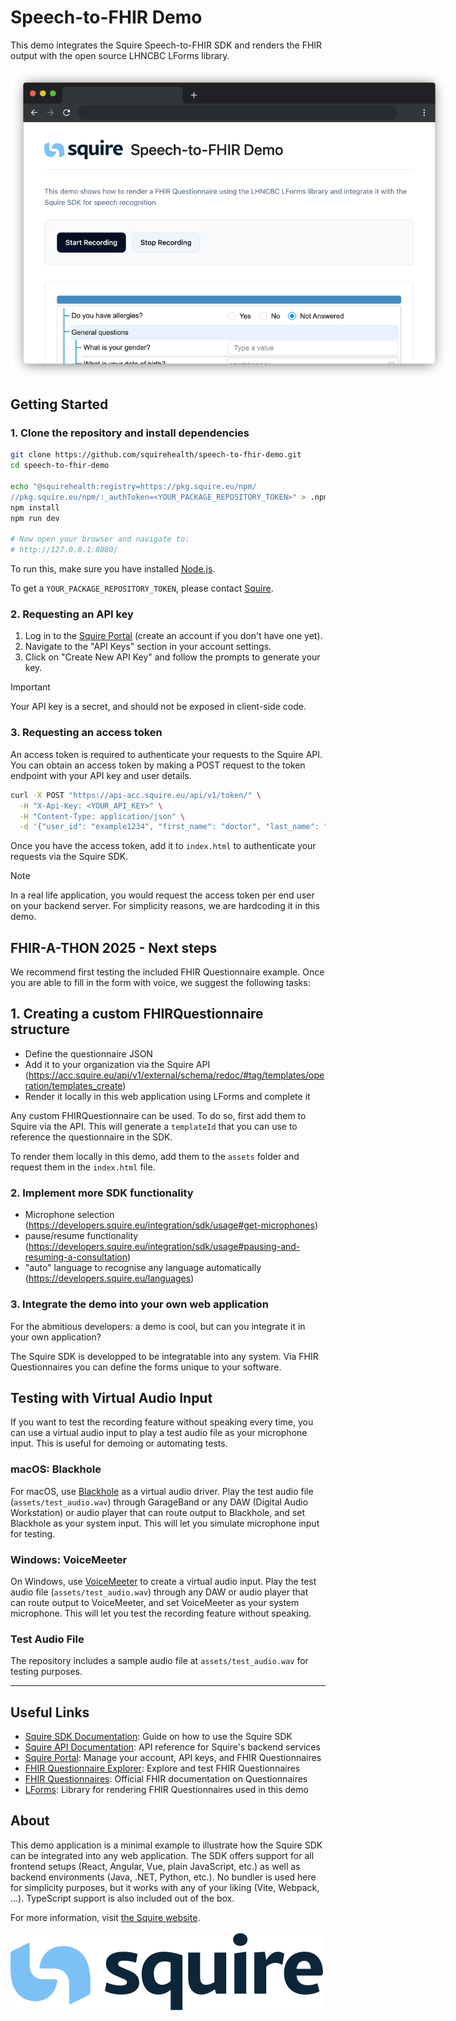 # Speech-to-FHIR Demo

This demo integrates the Squire Speech-to-FHIR SDK and renders the FHIR output with the open source LHNCBC LForms library.

<div align="center">
  <img src="./assets/preview.png" alt="Preview" style="max-width: 700px;">
</div>

## Getting Started

### 1. Clone the repository and install dependencies

```sh
git clone https://github.com/squirehealth/speech-to-fhir-demo.git
cd speech-to-fhir-demo

echo "@squirehealth:registry=https://pkg.squire.eu/npm/
//pkg.squire.eu/npm/:_authToken=<YOUR_PACKAGE_REPOSITORY_TOKEN>" > .npmrc
npm install
npm run dev

# Now open your browser and navigate to:
# http://127.0.0.1:8080/
```

To run this, make sure you have installed [Node.js](https://nodejs.org/).

To get a `YOUR_PACKAGE_REPOSITORY_TOKEN`, please contact [Squire](https://squire.eu/).

### 2. Requesting an API key

1. Log in to the [Squire Portal](https://acc.squire.eu/) (create an account if you don't have one yet).
2. Navigate to the "API Keys" section in your account settings.
3. Click on "Create New API Key" and follow the prompts to generate your key.

> [!IMPORTANT]
> Your API key is a secret, and should not be exposed in client-side code.

### 3. Requesting an access token

An access token is required to authenticate your requests to the Squire API. You can obtain an access token by making a POST request to the token endpoint with your API key and user details.

```sh
curl -X POST "https://api-acc.squire.eu/api/v1/token/" \
  -H "X-Api-Key: <YOUR_API_KEY>" \
  -H "Content-Type: application/json" \
  -d '{"user_id": "example1234", "first_name": "doctor", "last_name": "123", "organisation": "practice_name"}'
```

Once you have the access token, add it to `index.html` to authenticate your requests via the Squire SDK.

> [!NOTE]
> In a real life application, you would request the access token per end user on your backend server. For simplicity reasons, we are hardcoding it in this demo.

## FHIR-A-THON 2025 - Next steps

We recommend first testing the included FHIR Questionnaire example. Once you are able to fill in the form with voice, we suggest the following tasks:

## 1. Creating a custom FHIRQuestionnaire structure

- Define the questionnaire JSON
- Add it to your organization via the Squire API (https://acc.squire.eu/api/v1/external/schema/redoc/#tag/templates/operation/templates_create)
- Render it locally in this web application using LForms and complete it

Any custom FHIRQuestionnaire can be used. To do so, first add them to Squire via the API. This will generate a `templateId` that you can use to reference the questionnaire in the SDK.

To render them locally in this demo, add them to the `assets` folder and request them in the `index.html` file.

### 2. Implement more SDK functionality

- Microphone selection (https://developers.squire.eu/integration/sdk/usage#get-microphones)
- pause/resume functionality (https://developers.squire.eu/integration/sdk/usage#pausing-and-resuming-a-consultation)
- "auto" language to recognise any language automatically (https://developers.squire.eu/languages)


### 3. Integrate the demo into your own web application

For the abmitious developers: a demo is cool, but can you integrate it in your own application?

The Squire SDK is developped to be integratable into any system. Via FHIR Questionnaires you can define the forms unique to your software.


## Testing with Virtual Audio Input

If you want to test the recording feature without speaking every time, you can use a virtual audio input to play a test audio file as your microphone input. This is useful for demoing or automating tests.

### macOS: Blackhole

For macOS, use [Blackhole](https://existential.audio/blackhole/) as a virtual audio driver. Play the test audio file (`assets/test_audio.wav`) through GarageBand or any DAW (Digital Audio Workstation) or audio player that can route output to Blackhole, and set Blackhole as your system input. This will let you simulate microphone input for testing.

### Windows: VoiceMeeter

On Windows, use [VoiceMeeter](https://vb-audio.com/Voicemeeter/) to create a virtual audio input. Play the test audio file (`assets/test_audio.wav`) through any DAW or audio player that can route output to VoiceMeeter, and set VoiceMeeter as your system microphone. This will let you test the recording feature without speaking.

### Test Audio File

The repository includes a sample audio file at `assets/test_audio.wav` for testing purposes.

---
## Useful Links

- [Squire SDK Documentation](https://developers.squire.eu/): Guide on how to use the Squire SDK
- [Squire API Documentation](https://acc.squire.eu/api/v1/external/schema/redoc/): API reference for Squire's backend services
- [Squire Portal](https://acc.squire.eu/): Manage your account, API keys, and FHIR Questionnaires
- [FHIR Questionnaire Explorer](https://fhir-explorer.squire.eu/): Explore and test FHIR Questionnaires
- [FHIR Questionnaires](https://www.hl7.org/fhir/questionnaire.html): Official FHIR documentation on Questionnaires
- [LForms](https://github.com/LHNCBC/lforms): Library for rendering FHIR Questionnaires used in this demo

## About

This demo application is a minimal example to illustrate how the Squire SDK can be integrated into any web application. The SDK offers support for all frontend setups (React, Angular, Vue, plain JavaScript, etc.) as well as backend environments (Java, .NET, Python, etc.). No bundler is used here for simplicity purposes, but it works with any of your liking (Vite, Webpack, ...). TypeScript support is also included out of the box.

For more information, visit [the Squire website](https://squire.eu/).

![Squire Logo](./assets/logo.svg)
